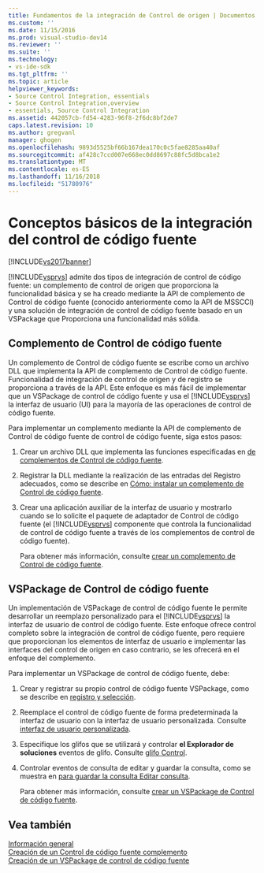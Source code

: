 ```yaml
---
title: Fundamentos de la integración de Control de origen | Documentos de Microsoft
ms.custom: ''
ms.date: 11/15/2016
ms.prod: visual-studio-dev14
ms.reviewer: ''
ms.suite: ''
ms.technology:
- vs-ide-sdk
ms.tgt_pltfrm: ''
ms.topic: article
helpviewer_keywords:
- Source Control Integration, essentials
- Source Control Integration,overview
- essentials, Source Control Integration
ms.assetid: 442057cb-fd54-4283-96f8-2f6dc8bf2de7
caps.latest.revision: 10
ms.author: gregvanl
manager: ghogen
ms.openlocfilehash: 9893d5525bf66b167dea170c0c5fae8285aa40af
ms.sourcegitcommit: af428c7ccd007e668ec0dd8697c88fc5d8bca1e2
ms.translationtype: MT
ms.contentlocale: es-ES
ms.lasthandoff: 11/16/2018
ms.locfileid: "51780976"
---
```

# <a name="source-control-integration-essentials"></a>Conceptos básicos de la integración del control de código fuente
[!INCLUDE[vs2017banner](../../includes/vs2017banner.md)]

[!INCLUDE[vsprvs](../../includes/vsprvs-md.md)] admite dos tipos de integración de control de código fuente: un complemento de control de origen que proporciona la funcionalidad básica y se ha creado mediante la API de complemento de Control de código fuente (conocido anteriormente como la API de MSSCCI) y una solución de integración de control de código fuente basado en un VSPackage que Proporciona una funcionalidad más sólida.  
  
## <a name="source-control-plug-in"></a>Complemento de Control de código fuente  
 Un complemento de Control de código fuente se escribe como un archivo DLL que implementa la API de complemento de Control de código fuente. Funcionalidad de integración de control de origen y de registro se proporciona a través de la API. Este enfoque es más fácil de implementar que un VSPackage de control de código fuente y usa el [!INCLUDE[vsprvs](../../includes/vsprvs-md.md)] la interfaz de usuario (UI) para la mayoría de las operaciones de control de código fuente.  
  
 Para implementar un complemento mediante la API de complemento de Control de código fuente de control de código fuente, siga estos pasos:  
  
1. Crear un archivo DLL que implementa las funciones especificadas en [de complementos de Control de código fuente](../../extensibility/source-control-plug-ins.md).  
  
2. Registrar la DLL mediante la realización de las entradas del Registro adecuados, como se describe en [Cómo: instalar un complemento de Control de código fuente](../../extensibility/internals/how-to-install-a-source-control-plug-in.md).  
  
3. Crear una aplicación auxiliar de la interfaz de usuario y mostrarlo cuando se lo solicite el paquete de adaptador de Control de código fuente (el [!INCLUDE[vsprvs](../../includes/vsprvs-md.md)] componente que controla la funcionalidad de control de código fuente a través de los complementos de control de código fuente).  
  
   Para obtener más información, consulte [crear un complemento de Control de código fuente](../../extensibility/internals/creating-a-source-control-plug-in.md).  
  
## <a name="source-control-vspackage"></a>VSPackage de Control de código fuente  
 Un implementación de VSPackage de control de código fuente le permite desarrollar un reemplazo personalizado para el [!INCLUDE[vsprvs](../../includes/vsprvs-md.md)] la interfaz de usuario de control de código fuente. Este enfoque ofrece control completo sobre la integración de control de código fuente, pero requiere que proporcionan los elementos de interfaz de usuario e implementar las interfaces del control de origen en caso contrario, se les ofrecerá en el enfoque del complemento.  
  
 Para implementar un VSPackage de control de código fuente, debe:  
  
1. Crear y registrar su propio control de código fuente VSPackage, como se describe en [registro y selección](../../extensibility/internals/registration-and-selection-source-control-vspackage.md).  
  
2. Reemplace el control de código fuente de forma predeterminada la interfaz de usuario con la interfaz de usuario personalizada. Consulte [interfaz de usuario personalizada](../../extensibility/internals/custom-user-interface-source-control-vspackage.md).  
  
3. Especifique los glifos que se utilizará y controlar **el Explorador de soluciones** eventos de glifo. Consulte [glifo Control](../../extensibility/internals/glyph-control-source-control-vspackage.md).  
  
4. Controlar eventos de consulta de editar y guardar la consulta, como se muestra en [para guardar la consulta Editar consulta](../../extensibility/internals/query-edit-query-save-source-control-vspackage.md).  
  
   Para obtener más información, consulte [crear un VSPackage de Control de código fuente](../../extensibility/internals/creating-a-source-control-vspackage.md).  
  
## <a name="see-also"></a>Vea también  
 [Información general](../../extensibility/internals/source-control-integration-overview.md)   
 [Creación de un Control de código fuente complemento](../../extensibility/internals/creating-a-source-control-plug-in.md)   
 [Creación de un VSPackage de control de código fuente](../../extensibility/internals/creating-a-source-control-vspackage.md)

